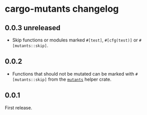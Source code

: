 # cargo-mutants changelog

## 0.0.3 unreleased

* Skip functions or modules marked `#[test]`, `#[cfg(test)]` or
  `#[mutants::skip]`.

## 0.0.2

* Functions that should not be mutated can be marked with `#[mutants::skip]`
  from the [`mutants`](https://crates.io/crates/mutants) helper crate.

## 0.0.1
 
First release.
